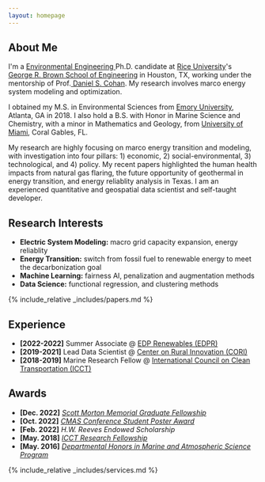 ```yaml
---
layout: homepage
---
```


## About Me

I'm a <a href="https://profiles.rice.edu/student/chen-chen/" target="_blank"> Environmental Engineering </a> Ph.D. candidate at <a href="https://www.rice.edu/" target="_blank"> Rice University</a>'s <a href="https://cee.rice.edu/" target="_blank"> George R. Brown School of Engineering</a> in Houston, TX, working under the mentorship of Prof.<a href="https://profiles.rice.edu/faculty/daniel-cohan" target="_blank"> Daniel S. Cohan</a>. My research involves marco energy system modeling and optimization.

I obtained my M.S. in Environmental Sciences from <a href="https://www.emory.edu" target = "_blank"> Emory University</a>, Atlanta, GA in 2018. I also hold a B.S. with Honor in Marine Science and Chemistry, with a minor in Mathematics and Geology, from <a href="https://www.miami.edu" target = "_blank"> University of Miami</a>, Coral Gables, FL.

My research are highly focusing on marco energy transition and modeling, with investigation into four pillars: 1) economic, 2) social-environmental, 3) technological, and 4) policy. My recent papers highlighted the human health impacts from natural gas flaring, the future opportunity of geothermal in energy transition, and energy reliablity analysis in Texas. I am an experienced quantitative and geospatial data scientist and self-taught developer.


## Research Interests
- **Electric System Modeling:** macro grid capacity expansion, energy reliablity  
- **Energy Transition:** switch from fossil fuel to renewable energy to meet the decarbonization goal
- **Machine Learning:** fairness AI, penalization and augmentation methods
- **Data Science:** functional regression, and clustering methods


{% include_relative _includes/papers.md %}


## Experience
- **[2022-2022]** Summer Associate @ <a href="https://www.edpr.com/en" target="_blank">EDP Renewables (EDPR)</a>
- **[2019-2021]** Lead Data Scientist @ <a href="https://ruralinnovation.us" target="_blank">Center on Rural Innovation (CORI)</a>
- **[2018-2019]** Marine Research Fellow @ <a href="https://theicct.org/" target="_blank">International Council on Clean Transportation (ICCT)</a>


## Awards
- **[Dec. 2022]** <a href="https://kenkennedy.rice.edu/funding/sponsored-fellowships" target="_blank">*Scott Morton Memorial Graduate Fellowship*</a>
- **[Oct. 2022]** <a href="https://twitter.com/CMAS_Center/status/1582778652256657411?s=20&t=h5vFzhI_B-fkoFcN5-F0ow" target="_blank">*CMAS Conference Student Poster Award*</a>
- **[Feb. 2022]** *H.W. Reeves Endowed Scholarship*
- **[May. 2018]** <a href="https://theicct.org/" target="_blank">*ICCT Research Fellowship*</a>
- **[May. 2016]** <a href="https://www.earth.miami.edu/" target="_blank">*Departmental Honors in Marine and Atmospheric Science Program*</a>


{% include_relative _includes/services.md %}


